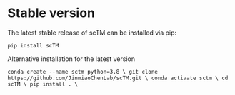 # Stable version

The latest stable release of scTM can be installed via pip:

``
pip install scTM
``

Alternative installation for the latest version

``
conda create --name sctm python=3.8 \
git clone https://github.com/JinmiaoChenLab/scTM.git \
conda activate sctm \
cd scTM \
pip install . \
``
